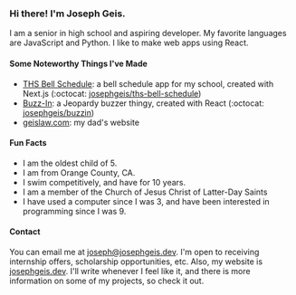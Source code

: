### Hi there! I'm Joseph Geis.

I am a senior in high school and aspiring developer. My favorite languages are JavaScript and Python. I like to make web apps using React.

#### Some Noteworthy Things I've Made

- [THS Bell Schedule](https://thsbs.josephgeis.dev): a bell schedule app for my school, created with Next.js (:octocat: [josephgeis/ths-bell-schedule](https://github.com/josephgeis/ths-bell-schedule))
- [Buzz-In](https://buzz.josephgeis.dev): a Jeopardy buzzer thingy, created with React (:octocat: [josephgeis/buzzin](https://github.com/josephgeis/buzzin))
- [geislaw.com](http://geislaw.com): my dad's website

#### Fun Facts

- I am the oldest child of 5.
- I am from Orange County, CA.
- I swim competitively, and have for 10 years.
- I am a member of the Church of Jesus Christ of Latter-Day Saints
- I have used a computer since I was 3, and have been interested in programming since I was 9.

#### Contact

You can email me at [joseph@josephgeis.dev](mailto:joseph@josephgeis.dev). I'm open to receiving internship offers, scholarship opportunities, etc. Also, my website is [josephgeis.dev](https://josephgeis.dev). I'll write whenever I feel like it, and there is more information on some of my projects, so check it out.

<!--
**juniorRubyist/juniorRubyist** is a ✨ _special_ ✨ repository because its `README.md` (this file) appears on your GitHub profile.

Here are some ideas to get you started:

- 🔭 I’m currently working on ...
- 🌱 I’m currently learning ...
- 👯 I’m looking to collaborate on ...
- 🤔 I’m looking for help with ...
- 💬 Ask me about ...
- 📫 How to reach me: ...
- 😄 Pronouns: ...
- ⚡ Fun fact: ...
-->
